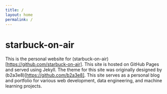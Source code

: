 ```yaml
---
title: /
layout: home
permalink: /
---
```


# starbuck-on-air

This is the personal website for (starbuck-on-air)[https://github.com/starbuck-on-air]. This site is hosted on GitHub Pages and served using Jekyll. The theme for this site was originally designed by (b2a3e8)[https://github.com/b2a3e8]. This site serves as a personal blog and portfolio for various web development, data engineering, and machine learning projects.
